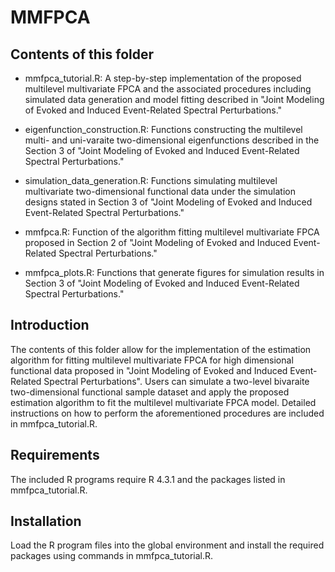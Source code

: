 # MMFPCA

## Contents of this folder

- mmfpca_tutorial.R: A step-by-step implementation of the proposed multilevel multivariate FPCA and the associated procedures including simulated data generation and model fitting described in "Joint Modeling of Evoked and Induced Event-Related Spectral Perturbations."
  
- eigenfunction_construction.R: Functions constructing the multilevel multi- and uni-varaite two-dimensional eigenfunctions described in the Section 3 of "Joint Modeling of Evoked and Induced Event-Related Spectral Perturbations."
  
- simulation_data_generation.R: Functions simulating multilevel multivariate two-dimensional functional data under the simulation designs stated in Section 3 of "Joint Modeling of Evoked and Induced Event-Related Spectral Perturbations."
  
- mmfpca.R: Function of the algorithm fitting multilevel multivariate FPCA proposed in Section 2 of "Joint Modeling of Evoked and Induced Event-Related Spectral Perturbations."

- mmfpca_plots.R: Functions that generate figures for simulation results in Section 3 of "Joint Modeling of Evoked and Induced Event-Related Spectral Perturbations." 

## Introduction

The contents of this folder allow for the implementation of the estimation algorithm for fitting multilevel multivariate FPCA for high dimensional functional data proposed in "Joint Modeling of Evoked and Induced Event-Related Spectral Perturbations". Users can simulate a two-level bivaraite two-dimensional functional sample dataset and apply the proposed estimation algorithm to fit the multilevel multivariate FPCA model. Detailed instructions on how to perform the aforementioned procedures are included in mmfpca_tutorial.R.

## Requirements

The included R programs require R 4.3.1 and the packages listed in mmfpca_tutorial.R.

## Installation

Load the R program files into the global environment and install the required packages using commands in mmfpca_tutorial.R.
